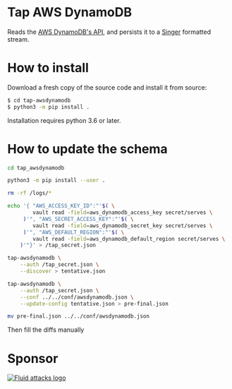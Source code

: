 # Tap AWS DynamoDB

Reads the [AWS DynamoDB's API](https://aws.amazon.com/dynamodb/),
and persists it to a [Singer](https://www.singer.io/) formatted stream.

# How to install
Download a fresh copy of the source code and install it from source:

```bash
$ cd tap-awsdynamodb
$ python3 -m pip install .
```

Installation requires python 3.6 or later.

# How to update the schema

```bash
cd tap_awsdynamodb

python3 -m pip install --user .

rm -rf /logs/*

echo '{ "AWS_ACCESS_KEY_ID":"'$( \
        vault read -field=aws_dynamodb_access_key secret/serves \
     )'", "AWS_SECRET_ACCESS_KEY":"'$( \
        vault read -field=aws_dynamodb_secret_key secret/serves \
     )'", "AWS_DEFAULT_REGION":"'$( \
        vault read -field=aws_dynamodb_default_region secret/serves \
    )'"}' > /tap_secret.json

tap-awsdynamodb \
    --auth /tap_secret.json \
    --discover > tentative.json

tap-awsdynamodb \
    --auth /tap_secret.json \
    --conf ../../conf/awsdynamodb.json \
    --update-config tentative.json > pre-final.json

mv pre-final.json ../../conf/awsdynamodb.json
```

Then fill the diffs manually

# Sponsor

[![Fluid attacks logo][logo]](https://fluidattacks.com/)

[logo]: https://fluidattacks.com/web/theme/images/logo.png
